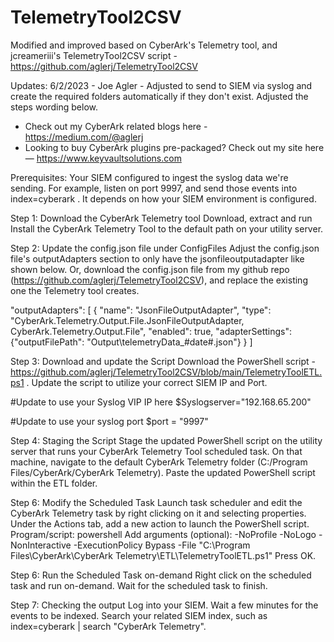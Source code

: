 # TelemetryTool2CSV

Modified and improved based on CyberArk's Telemetry tool, and jcreameriii's TelemetryTool2CSV script - https://github.com/aglerj/TelemetryTool2CSV

Updates:
6/2/2023 - Joe Agler - Adjusted to send to SIEM via syslog and create the required folders automatically if they don't exist. Adjusted the steps wording below. 

- Check out my CyberArk related blogs here -  https://medium.com/@aglerj
- Looking to buy CyberArk plugins pre-packaged? Check out my site here — https://www.keyvaultsolutions.com

Prerequisites:
Your SIEM configured to ingest the syslog data we're sending. For example, listen on port 9997, and send those events into index=cyberark . It depends on how your SIEM environment is configured.

Step 1: Download the CyberArk Telemetry tool 
Download, extract and run Install the CyberArk Telemetry Tool to the default path on your utility server.

Step 2: Update the config.json file under ConfigFiles
Adjust the config.json file's outputAdapters section to only have the jsonfileoutputadapter like shown below. Or, download the config.json file from my github repo (https://github.com/aglerj/TelemetryTool2CSV), and replace the existing one the Telemetry tool creates.

 "outputAdapters":     [
                {
            "name": "JsonFileOutputAdapter",
            "type": "CyberArk.Telemetry.Output.File.JsonFileOutputAdapter, CyberArk.Telemetry.Output.File",
            "enabled": true,
            "adapterSettings": {"outputFilePath": "Output\\telemetryData_#date#.json"}
        } 
        ]
        

Step 3: Download and update the Script
Download the PowerShell script - https://github.com/aglerj/TelemetryTool2CSV/blob/main/TelemetryToolETL.ps1 . Update the script to utilize your correct SIEM IP and Port.

#Update to use your Syslog VIP IP here
$Syslogserver="192.168.65.200"

#Update to use your syslog port
$port = "9997"

Step 4: Staging the Script
Stage the updated PowerShell script on the utility server that runs your CyberArk Telemetry Tool scheduled task. On that machine, navigate to the default CyberArk Telemetry folder (C:/Program Files/CyberArk/CyberArk Telemetry). Paste the updated PowerShell script within the ETL folder.

Step 6: Modify the Scheduled Task
Launch task scheduler and edit the CyberArk Telemetry task by right clicking on it and selecting properties. Under the Actions tab, add a new action to launch the PowerShell script.
Program/script: powershell
Add arguments (optional): -NoProfile -NoLogo -NonInteractive -ExecutionPolicy Bypass -File "C:\Program Files\CyberArk\CyberArk Telemetry\ETL\TelemetryToolETL.ps1"
Press OK.

Step 6: Run the Scheduled Task on-demand
Right click on the scheduled task and run on-demand. Wait for the scheduled task to finish.  

Step 7: Checking the output
Log into your SIEM. Wait a few minutes for the events to be indexed. Search your related SIEM index, such as index=cyberark | search "CyberArk Telemetry".


